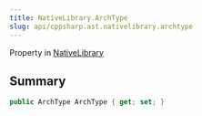 ```yaml
---
title: NativeLibrary.ArchType
slug: api/cppsharp.ast.nativelibrary.archtype
---
```

Property in [NativeLibrary](/api/cppsharp/ast/nativelibrary)

## Summary



```csharp
public ArchType ArchType { get; set; }
```

